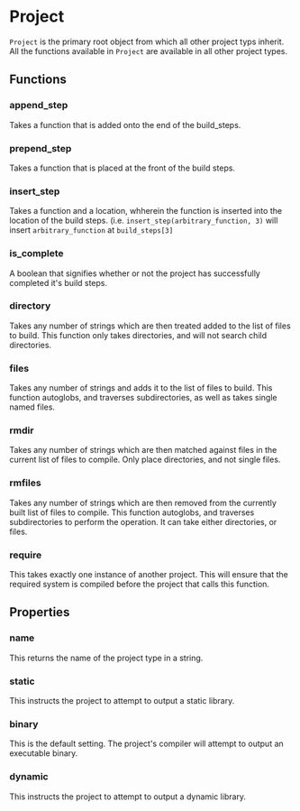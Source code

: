 Project
=======

`Project` is the primary root object from which all other project typs inherit. All the functions available in `Project` are available in all other project types.  

Functions
---------

### append_step ###

Takes a function that is added onto the end of the build_steps.

### prepend_step ###

Takes a function that is placed at the front of the build steps.

### insert_step ###

Takes a function and a location, whherein the function is inserted into the location of the build steps. (i.e. `insert_step(arbitrary_function, 3)` will insert `arbitrary_function` at `build_steps[3]`

### is_complete ###

A boolean that signifies whether or not the project has successfully completed it's build steps.

### directory ###

Takes any number of strings which are then treated added to the list of files to build. This function only takes directories, and will not search child directories.

### files ###

Takes any number of strings and adds it to the list of files to build. This function autoglobs, and traverses subdirectories, as well as takes single named files.

### rmdir ###

Takes any number of strings which are then matched against files in the current list of files to compile. Only place directories, and not single files.

### rmfiles ###

Takes any number of strings which are then removed from the currently built list of files to compile. This function autoglobs, and traverses subdirectories to perform the operation. It can take either directories, or files. 

### require ###

This takes exactly one instance of another project. This will ensure that the required system is compiled before the project that calls this function. 

Properties
----------

### name ###

This returns the name of the project type in a string. 

### static ###

This instructs the project to attempt to output a static library.  

### binary ###

This is the default setting. The project's compiler will attempt to output an executable binary.

### dynamic ###

This instructs the project to attempt to output a dynamic library. 
